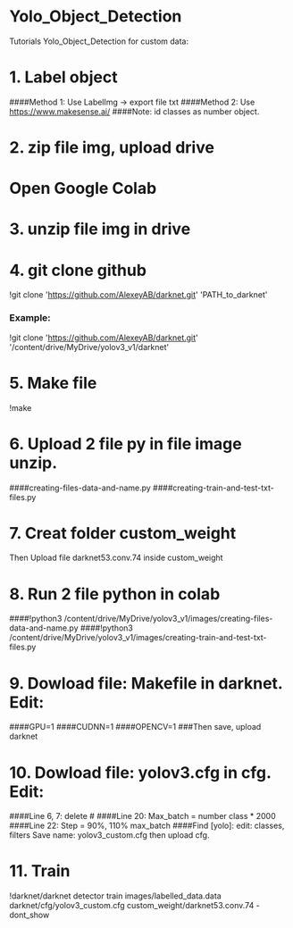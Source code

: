 # Yolo_Object_Detection
Tutorials Yolo_Object_Detection for custom data:
# 1. Label object
####Method 1: Use LabelImg -> export file txt
####Method 2: Use https://www.makesense.ai/
####Note: id classes as number object.
# 2. zip file img, upload drive
# Open Google Colab
# 3. unzip file img in drive
# 4. git clone github
!git clone 'https://github.com/AlexeyAB/darknet.git' 'PATH_to_darknet'
### Example:
!git clone 'https://github.com/AlexeyAB/darknet.git' '/content/drive/MyDrive/yolov3_v1/darknet'
# 5. Make file
!make
# 6. Upload 2 file py in file image unzip.
####creating-files-data-and-name.py
####creating-train-and-test-txt-files.py
# 7. Creat folder custom_weight
Then Upload file darknet53.conv.74 inside custom_weight

# 8. Run 2 file python in colab
####!python3 /content/drive/MyDrive/yolov3_v1/images/creating-files-data-and-name.py
####!python3 /content/drive/MyDrive/yolov3_v1/images/creating-train-and-test-txt-files.py

# 9. Dowload file: Makefile in darknet. Edit:
####GPU=1
####CUDNN=1
####OPENCV=1
###Then save, upload darknet
# 10. Dowload file: yolov3.cfg in cfg. Edit:
####Line 6, 7: delete #
####Line 20: Max_batch = number class * 2000
####Line 22: Step = 90%, 110% max_batch
####Find [yolo]: edit: classes, filters
Save name: yolov3_custom.cfg then upload cfg.
# 11. Train
!darknet/darknet detector train images/labelled_data.data darknet/cfg/yolov3_custom.cfg custom_weight/darknet53.conv.74 -dont_show
